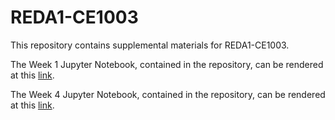 # REDA1-CE1003
This repository contains supplemental materials for REDA1-CE1003.  

The Week 1 Jupyter Notebook, contained in the repository, can be rendered at this [link](https://nbviewer.jupyter.org/github/thsavage/REDA1-CE1003/blob/main/Chatham%20Week%201.ipynb).

The Week 4 Jupyter Notebook, contained in the repository, can be rendered at this [link](https://nbviewer.jupyter.org/github/thsavage/REDA1-CE1003/blob/main/Chatham%20Week%204.ipynb).
